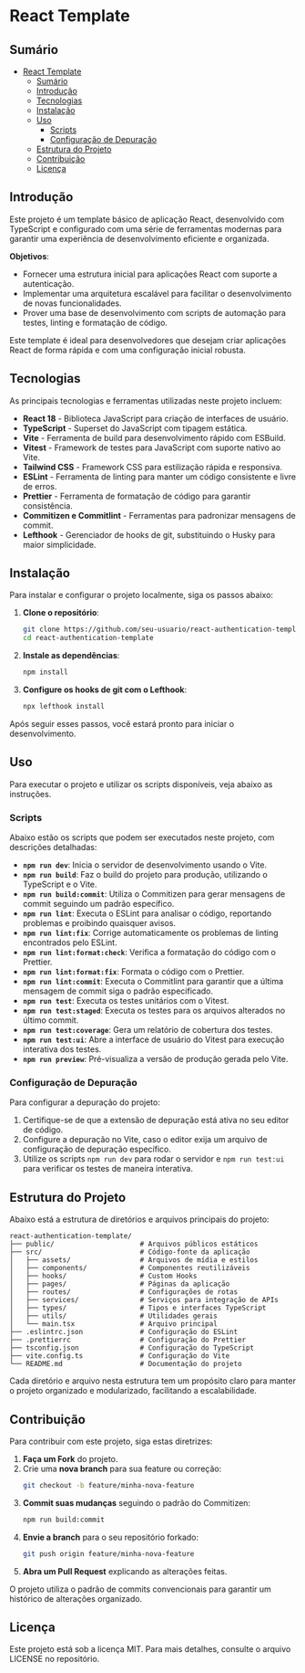 # React Template

## Sumário

- [React Template](#react-template)
  - [Sumário](#sumário)
  - [Introdução](#introdução)
  - [Tecnologias](#tecnologias)
  - [Instalação](#instalação)
  - [Uso](#uso)
    - [Scripts](#scripts)
    - [Configuração de Depuração](#configuração-de-depuração)
  - [Estrutura do Projeto](#estrutura-do-projeto)
  - [Contribuição](#contribuição)
  - [Licença](#licença)

## Introdução

Este projeto é um template básico de aplicação React, desenvolvido com TypeScript e configurado com uma série de ferramentas modernas para garantir uma experiência de desenvolvimento eficiente e organizada.

**Objetivos**:

- Fornecer uma estrutura inicial para aplicações React com suporte a autenticação.
- Implementar uma arquitetura escalável para facilitar o desenvolvimento de novas funcionalidades.
- Prover uma base de desenvolvimento com scripts de automação para testes, linting e formatação de código.

Este template é ideal para desenvolvedores que desejam criar aplicações React de forma rápida e com uma configuração inicial robusta.

## Tecnologias

As principais tecnologias e ferramentas utilizadas neste projeto incluem:

- **React 18** - Biblioteca JavaScript para criação de interfaces de usuário.
- **TypeScript** - Superset do JavaScript com tipagem estática.
- **Vite** - Ferramenta de build para desenvolvimento rápido com ESBuild.
- **Vitest** - Framework de testes para JavaScript com suporte nativo ao Vite.
- **Tailwind CSS** - Framework CSS para estilização rápida e responsiva.
- **ESLint** - Ferramenta de linting para manter um código consistente e livre de erros.
- **Prettier** - Ferramenta de formatação de código para garantir consistência.
- **Commitizen e Commitlint** - Ferramentas para padronizar mensagens de commit.
- **Lefthook** - Gerenciador de hooks de git, substituindo o Husky para maior simplicidade.

## Instalação

Para instalar e configurar o projeto localmente, siga os passos abaixo:

1. **Clone o repositório**:

   ```bash
   git clone https://github.com/seu-usuario/react-authentication-template.git
   cd react-authentication-template
   ```

2. **Instale as dependências**:

   ```bash
   npm install
   ```

3. **Configure os hooks de git com o Lefthook**:
   ```bash
   npx lefthook install
   ```

Após seguir esses passos, você estará pronto para iniciar o desenvolvimento.

## Uso

Para executar o projeto e utilizar os scripts disponíveis, veja abaixo as instruções.

### Scripts

Abaixo estão os scripts que podem ser executados neste projeto, com descrições detalhadas:

- **`npm run dev`**: Inicia o servidor de desenvolvimento usando o Vite.
- **`npm run build`**: Faz o build do projeto para produção, utilizando o TypeScript e o Vite.
- **`npm run build:commit`**: Utiliza o Commitizen para gerar mensagens de commit seguindo um padrão específico.
- **`npm run lint`**: Executa o ESLint para analisar o código, reportando problemas e proibindo quaisquer avisos.
- **`npm run lint:fix`**: Corrige automaticamente os problemas de linting encontrados pelo ESLint.
- **`npm run lint:format:check`**: Verifica a formatação do código com o Prettier.
- **`npm run lint:format:fix`**: Formata o código com o Prettier.
- **`npm run lint:commit`**: Executa o Commitlint para garantir que a última mensagem de commit siga o padrão especificado.
- **`npm run test`**: Executa os testes unitários com o Vitest.
- **`npm run test:staged`**: Executa os testes para os arquivos alterados no último commit.
- **`npm run test:coverage`**: Gera um relatório de cobertura dos testes.
- **`npm run test:ui`**: Abre a interface de usuário do Vitest para execução interativa dos testes.
- **`npm run preview`**: Pré-visualiza a versão de produção gerada pelo Vite.

### Configuração de Depuração

Para configurar a depuração do projeto:

1. Certifique-se de que a extensão de depuração está ativa no seu editor de código.
2. Configure a depuração no Vite, caso o editor exija um arquivo de configuração de depuração específico.
3. Utilize os scripts `npm run dev` para rodar o servidor e `npm run test:ui` para verificar os testes de maneira interativa.

## Estrutura do Projeto

Abaixo está a estrutura de diretórios e arquivos principais do projeto:

```plaintext
react-authentication-template/
├── public/                     # Arquivos públicos estáticos
├── src/                        # Código-fonte da aplicação
│   ├── assets/                 # Arquivos de mídia e estilos
│   ├── components/             # Componentes reutilizáveis
│   ├── hooks/                  # Custom Hooks
│   ├── pages/                  # Páginas da aplicação
│   ├── routes/                 # Configurações de rotas
│   ├── services/               # Serviços para integração de APIs
│   ├── types/                  # Tipos e interfaces TypeScript
│   ├── utils/                  # Utilidades gerais
│   └── main.tsx                # Arquivo principal
├── .eslintrc.json              # Configuração do ESLint
├── .prettierrc                 # Configuração do Prettier
├── tsconfig.json               # Configuração do TypeScript
├── vite.config.ts              # Configuração do Vite
└── README.md                   # Documentação do projeto
```

Cada diretório e arquivo nesta estrutura tem um propósito claro para manter o projeto organizado e modularizado, facilitando a escalabilidade.

## Contribuição

Para contribuir com este projeto, siga estas diretrizes:

1. **Faça um Fork** do projeto.
2. Crie uma **nova branch** para sua feature ou correção:
   ```bash
   git checkout -b feature/minha-nova-feature
   ```
3. **Commit suas mudanças** seguindo o padrão do Commitizen:
   ```bash
   npm run build:commit
   ```
4. **Envie a branch** para o seu repositório forkado:
   ```bash
   git push origin feature/minha-nova-feature
   ```
5. **Abra um Pull Request** explicando as alterações feitas.

O projeto utiliza o padrão de commits convencionais para garantir um histórico de alterações organizado.

## Licença

Este projeto está sob a licença MIT. Para mais detalhes, consulte o arquivo LICENSE no repositório.

```

```
